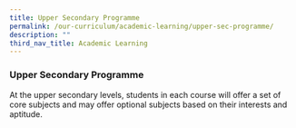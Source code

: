 ```yaml
---
title: Upper Secondary Programme
permalink: /our-curriculum/academic-learning/upper-sec-programme/
description: ""
third_nav_title: Academic Learning
---
```

### Upper Secondary Programme
At the upper secondary levels, students in each course will offer a set of core subjects and may offer optional subjects based on their interests and aptitude.

